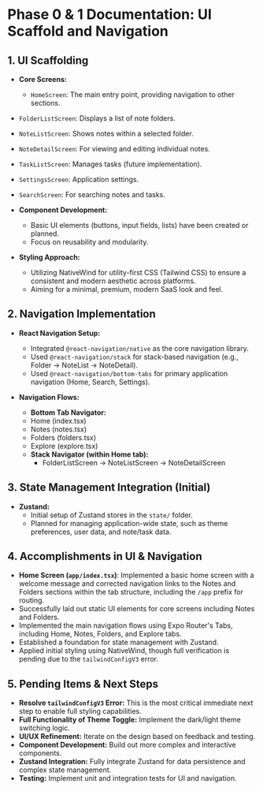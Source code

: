 # Phase 0 & 1 Documentation: UI Scaffold and Navigation

## 1. UI Scaffolding

-   **Core Screens:**
    -   `HomeScreen`: The main entry point, providing navigation to other sections.
-   `FolderListScreen`: Displays a list of note folders.
-   `NoteListScreen`: Shows notes within a selected folder.
-   `NoteDetailScreen`: For viewing and editing individual notes.
-   `TaskListScreen`: Manages tasks (future implementation).
-   `SettingsScreen`: Application settings.
-   `SearchScreen`: For searching notes and tasks.

-   **Component Development:**
    -   Basic UI elements (buttons, input fields, lists) have been created or planned.
    -   Focus on reusability and modularity.

-   **Styling Approach:**
    -   Utilizing NativeWind for utility-first CSS (Tailwind CSS) to ensure a consistent and modern aesthetic across platforms.
    -   Aiming for a minimal, premium, modern SaaS look and feel.

## 2. Navigation Implementation

-   **React Navigation Setup:**
    -   Integrated `@react-navigation/native` as the core navigation library.
    -   Used `@react-navigation/stack` for stack-based navigation (e.g., Folder -> NoteList -> NoteDetail).
    -   Used `@react-navigation/bottom-tabs` for primary application navigation (Home, Search, Settings).

-   **Navigation Flows:**
    -   **Bottom Tab Navigator:**
    -   Home (index.tsx)
    -   Notes (notes.tsx)
    -   Folders (folders.tsx)
    -   Explore (explore.tsx)
    -   **Stack Navigator (within Home tab):**
        -   FolderListScreen -> NoteListScreen -> NoteDetailScreen

## 3. State Management Integration (Initial)

-   **Zustand:**
    -   Initial setup of Zustand stores in the `state/` folder.
    -   Planned for managing application-wide state, such as theme preferences, user data, and note/task data.

## 4. Accomplishments in UI & Navigation

- **Home Screen (`app/index.tsx`)**: Implemented a basic home screen with a welcome message and corrected navigation links to the Notes and Folders sections within the tab structure, including the `/app` prefix for routing.
-   Successfully laid out static UI elements for core screens including Notes and Folders.
-   Implemented the main navigation flows using Expo Router's Tabs, including Home, Notes, Folders, and Explore tabs.
-   Established a foundation for state management with Zustand.
-   Applied initial styling using NativeWind, though full verification is pending due to the `tailwindConfigV3` error.

## 5. Pending Items & Next Steps

-   **Resolve `tailwindConfigV3` Error:** This is the most critical immediate next step to enable full styling capabilities.
-   **Full Functionality of Theme Toggle:** Implement the dark/light theme switching logic.
-   **UI/UX Refinement:** Iterate on the design based on feedback and testing.
-   **Component Development:** Build out more complex and interactive components.
-   **Zustand Integration:** Fully integrate Zustand for data persistence and complex state management.
-   **Testing:** Implement unit and integration tests for UI and navigation.